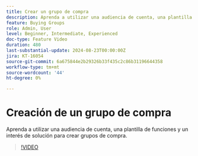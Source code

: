 ```yaml
---
title: Crear un grupo de compra
description: Aprenda a utilizar una audiencia de cuenta, una plantilla de funciones y un interés de solución para crear grupos de compra.
feature: Buying Groups
role: Admin, User
level: Beginner, Intermediate, Experienced
doc-type: Feature Video
duration: 480
last-substantial-update: 2024-08-23T00:00:00Z
jira: KT-16054
source-git-commit: 6a675844e2b29326b33f435c2c86b31196644358
workflow-type: tm+mt
source-wordcount: '44'
ht-degree: 0%

---
```



# Creación de un grupo de compra

Aprenda a utilizar una audiencia de cuenta, una plantilla de funciones y un interés de solución para crear grupos de compra.

>[!VIDEO](https://video.tv.adobe.com/v/3433081/?learn=on)
